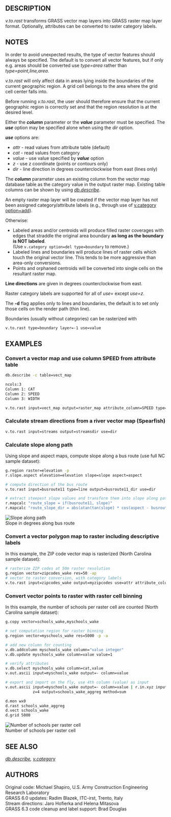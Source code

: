 ## DESCRIPTION

*v.to.rast* transforms GRASS vector map layers into GRASS raster map
layer format. Optionally, attributes can be converted to raster category
labels.

## NOTES

In order to avoid unexpected results, the type of vector features should
always be specified. The default is to convert all vector features, but
if only e.g. areas should be converted use *type=area* rather than
*type=point,line,area*.

*v.to.rast* will only affect data in areas lying inside the boundaries
of the current geographic region. A grid cell belongs to the area where
the grid cell center falls into.

Before running *v.to.rast*, the user should therefore ensure that the
current geographic region is correctly set and that the region
resolution is at the desired level.

Either the ***column*** parameter or the ***value*** parameter must be
specified. The ***use*** option may be specified alone when using the
*dir* option.

***use*** options are:

- *attr* - read values from attribute table (default)
- *cat* - read values from category
- *value* - use value specified by ***value*** option
- *z* - use z coordinate (points or contours only)
- *dir* - line direction in degrees counterclockwise from east (lines
  only)

The ***column*** parameter uses an existing column from the vector map
database table as the category value in the output raster map. Existing
table columns can be shown by using *[db.describe](db.describe.md)*.

An empty raster map layer will be created if the vector map layer has
not been assigned category/attribute labels (e.g., through use of
[v.category option=add](v.category.md)).

Otherwise:

- Labeled areas and/or centroids will produce filled raster coverages
  with edges that straddle the original area boundary **as long as the
  boundary is NOT labeled**.  
  (Use `v.category option=del type=boundary` to remove.)
- Labeled lines and boundaries will produce lines of raster cells which
  touch the original vector line. This tends to be more aggressive than
  area-only conversions.
- Points and orphaned centroids will be converted into single cells on
  the resultant raster map.

**Line directions** are given in degrees counterclockwise from east.

Raster category labels are supported for all of *use=* except *use=z*.

The **-d** flag applies only to lines and boundaries, the default is to
set only those cells on the render path (thin line).

Boundaries (usually without categories) can be rasterized with

```sh
v.to.rast type=boundary layer=-1 use=value
```

## EXAMPLES

### Convert a vector map and use column SPEED from attribute table

```sh
db.describe -c table=vect_map

ncols:3
Column 1: CAT
Column 2: SPEED
Column 3: WIDTH
```
```sh
v.to.rast input=vect_map output=raster_map attribute_column=SPEED type=line
```

### Calculate stream directions from a river vector map (Spearfish)

```sh
v.to.rast input=streams output=streamsdir use=dir
```

### Calculate slope along path

Using slope and aspect maps, compute slope along a bus route (use full
NC sample dataset):

```sh
g.region raster=elevation -p
r.slope.aspect elevation=elevation slope=slope aspect=aspect

# compute direction of the bus route
v.to.rast input=busroute11 type=line output=busroute11_dir use=dir

# extract steepest slope values and transform them into slope along path
r.mapcalc "route_slope = if(busroute11, slope)"
r.mapcalc "route_slope_dir = abs(atan(tan(slope) * cos(aspect - busroute11_dir)))"
```

<img src="v_to_rast_direction.png" data-border="1"
alt="Slope along path" />  
Slope in degrees along bus route

### Convert a vector polygon map to raster including descriptive labels

In this example, the ZIP code vector map is rasterized (North Carolina
sample dataset):

```sh
# rasterize ZIP codes at 50m raster resolution
g.region vector=zipcodes_wake res=50 -ap
# vector to raster conversion, with category labels
v.to.rast input=zipcodes_wake output=myzipcodes use=attr attribute_column="ZIPNUM" label_column="NAME"
```

### Convert vector points to raster with raster cell binning

In this example, the number of schools per raster cell are counted
(North Carolina sample dataset):

```sh
g.copy vector=schools_wake,myschools_wake

# set computation region for raster binning
g.region vector=myschools_wake res=5000 -p -a

# add new column for counting
v.db.addcolumn myschools_wake column="value integer"
v.db.update myschools_wake column=value value=1

# verify attributes
v.db.select myschools_wake column=cat,value
v.out.ascii input=myschools_wake output=- column=value

# export and import on the fly, use 4th column (value) as input
v.out.ascii input=myschools_wake output=- column=value | r.in.xyz input=- \
            z=4 output=schools_wake_aggreg method=sum

d.mon wx0
d.rast schools_wake_aggreg
d.vect schools_wake
d.grid 5000
```

<img src="v_to_rast_binning.png" data-border="1"
alt="Number of schools per raster cell" />  
Number of schools per raster cell

## SEE ALSO

*[db.describe](db.describe.md), [v.category](v.category.md)*

## AUTHORS

Original code: Michael Shapiro, U.S. Army Construction Engineering
Research Laboratory  
GRASS 6.0 updates: Radim Blazek, ITC-irst, Trento, Italy  
Stream directions: Jaro Hofierka and Helena Mitasova  
GRASS 6.3 code cleanup and label support: Brad Douglas
